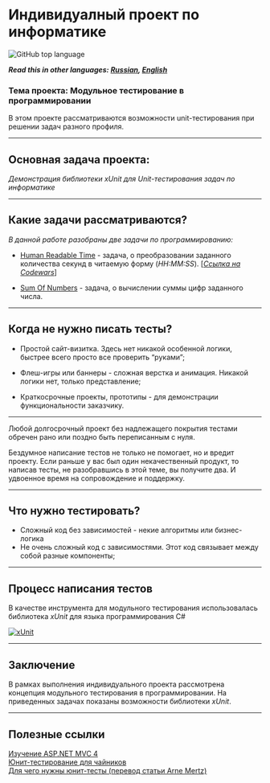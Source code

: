 # Индивидуалный проект по информатике
![GitHub top language](https://img.shields.io/github/languages/top/chocom1nt/individual-project-unit-testing?color=purple)  

<b>*Read this in other languages: [Russian](README.md), [English](README.en.md)*</b>

### <b>Тема проекта: Модульное тестирование в программировании </b>

В этом проекте рассматриваются возможности unit-тестирования при решении задач разного профиля.

---
<b>Основная задача проекта:</b>
---
<i>Демонстрация библиотеки xUnit для Unit-тестирования задач по информатике</i>

---
## <b>Какие задачи рассматриваются?</b>
<i>В данной работе разобраны две задачи по программированию:</i>
* [Human Readable Time](https://github.com/chocom1nt/individual-project-unit-testing/blob/main/Algorithms.Core/HumanReadableTime.cs "Решение задачи") - задача, о преобразовании заданного количества секунд в читаемую форму (*HH:MM:SS*). [*[Ссылка на Codewars](https://www.codewars.com/kata/52685f7382004e774f0001f7/csharp "Human Readable Time / Kata")*]


* [Sum Of Numbers](https://github.com/chocom1nt/individual-project-unit-testing/blob/main/Algorithms.Core/SumOfNumbers.cs "Решение задачи") - задача, о вычислении суммы цифр заданного числа. 

---
## <b>Когда не нужно писать тесты?</b>

* Простой сайт-визитка. Здесь нет никакой особенной логики, быстрее всего просто все проверить “руками”;

* Флеш-игры или баннеры - сложная верстка и анимация. 
Никакой логики нет, только представление;
   
* Краткосрочные проекты, прототипы - для демонстрации функциональности заказчику.

---

Любой долгосрочный проект без надлежащего покрытия тестами обречен рано или поздно быть переписанным с нуля. 

Бездумное написание тестов не только не помогает, но и вредит проекту. Если раньше у вас был один некачественный продукт, то написав тесты, не разобравшись в этой теме, вы получите два. И удвоенное время на сопровождение и поддержку.

---

## <b>Что нужно тестировать?</b>
* Сложный код без зависимостей - некие алгоритмы или бизнес-логика
* Не очень сложный код с зависимостями. 
   Этот код связывает между собой разные компоненты;

---
## <b>Процесс написания тестов</b>
В качестве инструмента для модульного тестирования использовалась библиотека *xUnit* для языка программирования С#

[![xUnit](https://joebuschmann.com/scaling-specflow/images/xunit.png)](https://xunit.net/ "A free, open source, community-focused unit testing tool for the .NET Framework")

---

## <b>Заключение</b>
В рамках выполнения индивидуального проекта рассмотрена концепция модульного тестирования в программировании. На приведенных задачах показаны возможности библиотеки *xUnit*.

---
## <b>Полезные ссылки</b>

[Изучение ASP.NET MVC 4](https://metanit.com/sharp/mvc/  "Онлайн-книга")  
[Юнит-тестирование для чайников](https://habr.com/ru/post/169381/ "Статья на Хабрахабре")  
[Для чего нужны юнит-тесты (перевод статьи Arne Mertz)](https://tproger.ru/translations/unit-tests-purposes/ "Статья на tproger")  




